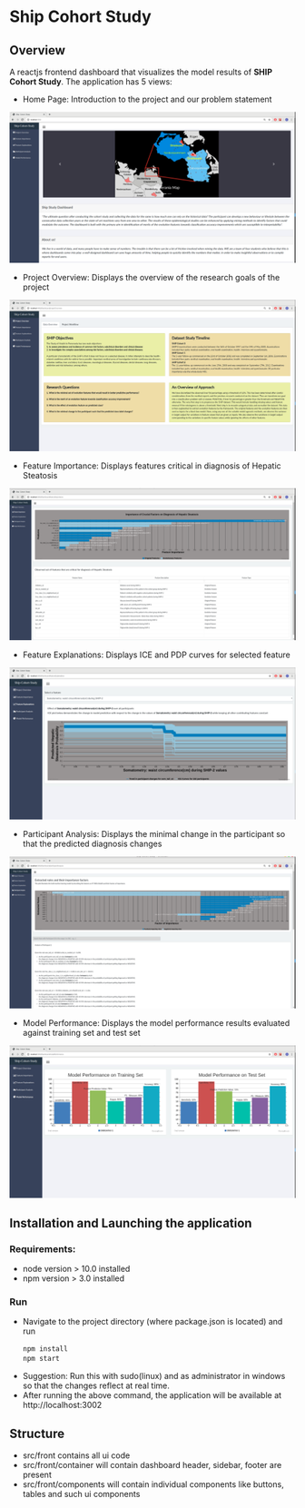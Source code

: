 # Ship Cohort Study

## Overview

A reactjs frontend dashboard that visualizes the model results of **SHIP Cohort Study**. The application has 5 views:

- Home Page: Introduction to the project and our problem statement

![Home-Page](docs/Home_page.png)

- Project Overview: Displays the overview of the research goals of the project

![Project-Overview](docs/Project_Overview.png)

- Feature Importance: Displays features critical in diagnosis of Hepatic Steatosis

![Feature-Importance](docs/Feature_Importance.png)

- Feature Explanations: Displays ICE and PDP curves for selected feature

![Feature-Explanations](docs/Feature_Explanations.png)

- Participant Analysis: Displays the minimal change in the participant so that the predicted diagnosis changes

![Participant-Analysis](docs/Participant_Analysis.png)

- Model Performance: Displays the model performance results evaluated against training set and test set

![Model-Performance](docs/Model_Performance.png)

## Installation and Launching the application

### Requirements:

- node version > 10.0 installed
- npm version > 3.0 installed

### Run

- Navigate to the project directory (where package.json is located) and run
  ```cmd
  npm install
  npm start
  ```
- Suggestion: Run this with sudo(linux) and as administrator in windows so that the changes reflect at real time.
- After running the above command, the application will be available at http://localhost:3002

## Structure

- src/front contains all ui code
- src/front/container will contain dashboard header, sidebar, footer are present
- src/front/components will contain individual components like buttons, tables and such ui components
